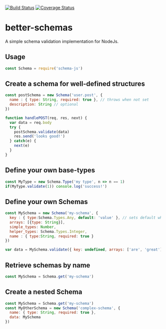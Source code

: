 [![Build Status](https://travis-ci.org/matutter/better-schemas.svg?branch=master)](https://travis-ci.org/matutter/better-schemas)
[![Coverage Status](https://coveralls.io/repos/github/matutter/schema-js/badge.svg?branch=master)](https://coveralls.io/github/matutter/schema-js?branch=master)

# better-schemas
A simple schema validation implementation for NodeJs. 

## Usage
```javascript
const Schema = require('schema-js')
```

## Create a schema for well-defined structures
```javascript
const postSchema = new Schema('user.post', {
  name : { type: String, required: true }, // throws when not set
  description: String // optional
})

function handlePOST(req, res, next) {
  var data = req.body
  try {
    postSchema.validate(data)
    res.send('looks good!')
  } catch(e) {
    next(e)
  }
}
```

## Define your own base-types
```javascript
const MyType = new Schema.Type('my type', n => n == 1)
if(MyType.validate(1)) console.log('success!')
```

## Define your own Schemas
```javascript
const MySchema = new Schema('my-schema', {
  key : { type:Schema.Types.Any, default: 'value' }, // sets default when undefined
  arrays: [{type: String}],
  simple_types: Number,
  helper_types: Schema.Types.Integer,
  name : { type:String, required: true } 
})

var data = MySchema.validate({ key: undefined, arrays: ['are', 'great'] }) // undefined & null are replaced by defaults
```

## Retrieve schemas by name
```javascript
const MySchema = Schema.get('my-schema')
```

## Create a nested Schema
```javascript
const MySchema = Schema.get('my-schema')
const MyOtherSchema = new Schema('complex-schema', {
  name: { type: String, required: true },
  data: MySchema
})
```

